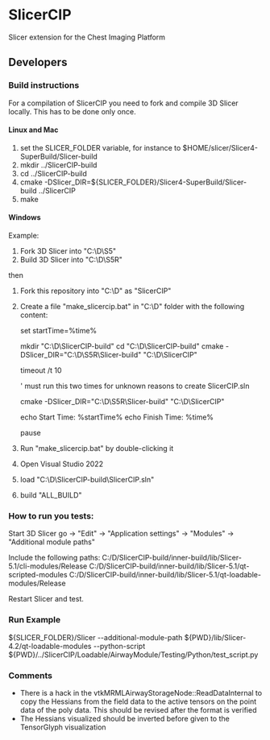 # SlicerCIP


Slicer extension for the Chest Imaging Platform

## Developers

### Build instructions

For a compilation of SlicerCIP you need to fork and compile 3D Slicer locally. This has to be done only once.  

#### Linux and Mac

1. set the SLICER_FOLDER variable, for instance to $HOME/slicer/Slicer4-SuperBuild/Slicer-build
2. mkdir ../SlicerCIP-build
3. cd ../SlicerCIP-build
4. cmake -DSlicer_DIR=${SLICER_FOLDER}/Slicer4-SuperBuild/Slicer-build ../SlicerCIP
5. make

#### Windows

Example: 

1. Fork 3D Slicer into "C:\D\S5\"
2. Build 3D Slicer into "C:\D\S5R\" 

then 

1. Fork this repository into "C:\D\" as "SlicerCIP"
2. Create a file "make_slicercip.bat" in "C:\D" folder with the following content: 

    set startTime=%time%

    mkdir "C:\D\SlicerCIP-build"
    cd "C:\D\SlicerCIP-build"
    cmake -DSlicer_DIR="C:\D\S5R\Slicer-build" "C:\D\SlicerCIP"

    timeout /t 10

    ' must run this two times for unknown reasons to create SlicerCIP.sln

    cmake -DSlicer_DIR="C:\D\S5R\Slicer-build" "C:\D\SlicerCIP"

    echo Start Time: %startTime%
    echo Finish Time: %time%

    pause

3. Run "make_slicercip.bat" by double-clicking it
4. Open Visual Studio 2022
5. load "C:\D\SlicerCIP-build\SlicerCIP.sln"
6. build "ALL_BUILD"

### How to run you tests: 

Start 3D Slicer go -> "Edit" -> "Application settings" -> "Modules" -> "Additional module paths"

Include the following paths: 
C:/D/SlicerCIP-build/inner-build/lib/Slicer-5.1/cli-modules/Release
C:/D/SlicerCIP-build/inner-build/lib/Slicer-5.1/qt-scripted-modules
C:/D/SlicerCIP-build/inner-build/lib/Slicer-5.1/qt-loadable-modules/Release

Restart Slicer and test. 

### Run Example

${SLICER_FOLDER}/Slicer --additional-module-path ${PWD}/lib/Slicer-4.2/qt-loadable-modules --python-script ${PWD}/../SlicerCIP/Loadable/AirwayModule/Testing/Python/test_script.py

### Comments

- There is a hack in the vtkMRMLAirwayStorageNode::ReadDataInternal to copy the Hessians from the field data to the active tensors on the point data of the poly data. This should be revised after the format is verified
- The Hessians visualized should be inverted before given to the TensorGlyph visualization 
